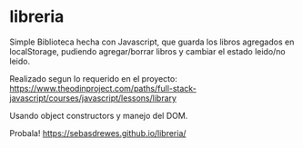 # libreria
Simple Biblioteca hecha con Javascript, que guarda los libros agregados en localStorage, pudiendo agregar/borrar libros y cambiar el estado leido/no leido.

Realizado segun lo requerido en el proyecto: https://www.theodinproject.com/paths/full-stack-javascript/courses/javascript/lessons/library

Usando object constructors y manejo del DOM.

Probala! https://sebasdrewes.github.io/libreria/
